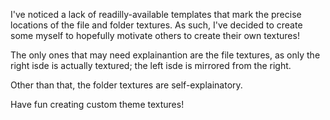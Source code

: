 I've noticed a lack of readilly-available templates that mark the precise locations of the file and folder textures.
As such, I've decided to create some myself to hopefully motivate others to create their own textures!

The only ones that may need explainantion are the file textures, as only the right isde is actually textured; the left isde is mirrored from the right.

Other than that, the folder textures are self-explainatory.

Have fun creating custom theme textures!
